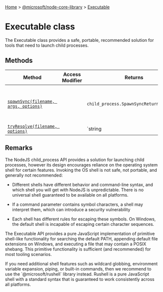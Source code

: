 [Home](./index) &gt; [@microsoft/node-core-library](./node-core-library.md) &gt; [Executable](./node-core-library.executable.md)

# Executable class

The Executable class provides a safe, portable, recommended solution for tools that need to launch child processes.

## Methods

|  Method | Access Modifier | Returns | Description |
|  --- | --- | --- | --- |
|  [`spawnSync(filename, args, options)`](./node-core-library.executable.spawnsync.md) |  | `child_process.SpawnSyncReturns<string>` | Synchronously create a child process and optionally capture its output. |
|  [`tryResolve(filename, options)`](./node-core-library.executable.tryresolve.md) |  | `string | undefined` | Given a filename, this determines the absolute path of the executable file that would be executed by a shell:<p/>- If the filename is missing a path, then the shell's default PATH will be searched. - If the filename is missing a file extension, then Windows default file extensions will be searched. |

## Remarks

The NodeJS child\_process API provides a solution for launching child processes, however its design encourages reliance on the operating system shell for certain features. Invoking the OS shell is not safe, not portable, and generally not recommended:

- Different shells have different behavior and command-line syntax, and which shell you will get with NodeJS is unpredictable. There is no universal shell guaranteed to be available on all platforms.

- If a command parameter contains symbol characters, a shell may interpret them, which can introduce a security vulnerability

- Each shell has different rules for escaping these symbols. On Windows, the default shell is incapable of escaping certain character sequences.

The Executable API provides a pure JavaScript implementation of primitive shell-like functionality for searching the default PATH, appending default file extensions on Windows, and executing a file that may contain a POSIX shebang. This primitive functionality is sufficient (and recommended) for most tooling scenarios.

If you need additional shell features such as wildcard globbing, environment variable expansion, piping, or built-in commands, then we recommend to use the \`@microsoft/rushell\` library instead. Rushell is a pure JavaScript shell with a standard syntax that is guaranteed to work consistently across all platforms.
